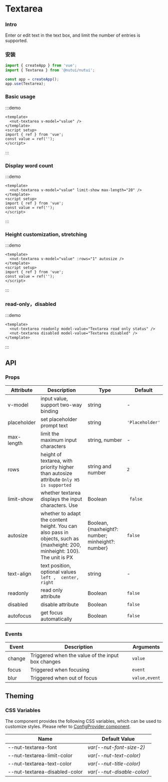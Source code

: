 # Textarea

### Intro

Enter or edit text in the text box, and limit the number of entries is supported.

### 安装

```js
import { createApp } from 'vue';
import { Textarea } from '@nutui/nutui';

const app = createApp();
app.use(Textarea);
```

### Basic usage

:::demo

```vue
<template>
  <nut-textarea v-model="value" />
</template>
<script setup>
import { ref } from 'vue';
const value = ref('');
</script>
```

:::

### Display word count

:::demo

```vue
<template>
  <nut-textarea v-model="value" limit-show max-length="20" />
</template>
<script setup>
import { ref } from 'vue';
const value = ref('');
</script>
```

:::

### Height customization, stretching

:::demo

```vue
<template>
  <nut-textarea v-model="value" :rows="1" autosize />
</template>
<script setup>
import { ref } from 'vue';
const value = ref('');
</script>
```

:::

### read-only，disabled

:::demo

```vue
<template>
  <nut-textarea readonly model-value="Textarea read only status" />
  <nut-textarea disabled model-value="Textarea disabled" />
</template>
```

:::

## API

### Props

| Attribute | Description | Type | Default |
|  ---  |  ---  |  ---  |  ---  |
| v-model | input value, support two-way binding | string | - |
| placeholder | set placeholder prompt text | string | `'Placeholder'` |
| max-length | limit the maximum input characters | string, number | - |
| rows | height of textarea, with priority higher than autosize attribute `Only H5 is supported` | string and number | `2` |
| limit-show | whether textarea displays the input characters. Use | Boolean | ` false` |
| autosize | whether to adapt the content height. You can also pass in objects, such as {maxheight: 200, minheight: 100}. The unit is PX | Boolean, {maxheight?: number; minheight?: number} | `false` |
| text-align | text position, optional values `left ,  center,  right` | string | - |
| readonly | read only attribute | Boolean | `false` |
| disabled | disable attribute | Boolean | `false` |
| autofocus | get focus automatically | Boolean | `false` |

### Events

| Event | Description | Arguments |
|  ---  |  ---  |  ---  |
| change | Triggered when the value of the input box changes | `value` |
| focus | Triggered when focusing | `event` |
| blur | Triggered when out of focus | `value,event` |

## Theming

### CSS Variables

The component provides the following CSS variables, which can be used to customize styles. Please refer to [ConfigProvider component](#/en-US/component/configprovider).

| Name | Default Value |
|  ---  |  ---  |
| --nut-textarea-font | _var(--nut-font-size-2)_ |
| --nut-textarea-limit-color | _var(--nut-text-color)_ |
| --nut-textarea-text-color | _var(--nut-title-color)_ |
| --nut-textarea-disabled-color | _var(--nut-disable-color)_ |
